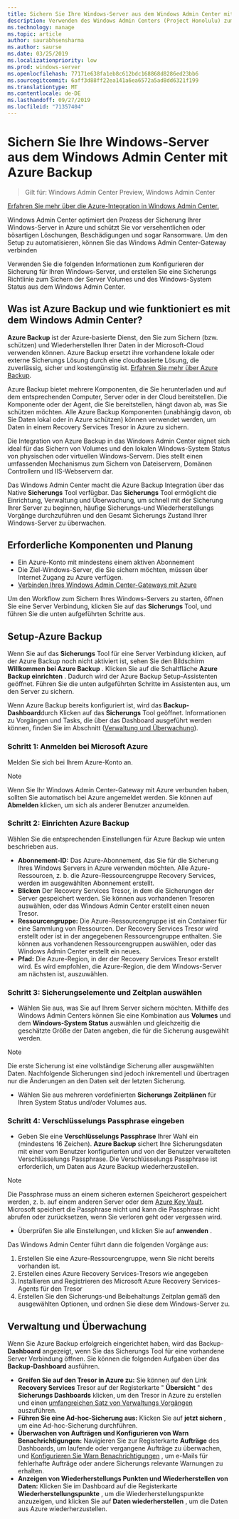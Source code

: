 ```yaml
---
title: Sichern Sie Ihre Windows-Server aus dem Windows Admin Center mit Azure Backup
description: Verwenden des Windows Admin Centers (Project Honolulu) zum Sichern von Windows-Servern mit Azure Backup
ms.technology: manage
ms.topic: article
author: saurabhsensharma
ms.author: saurse
ms.date: 03/25/2019
ms.localizationpriority: low
ms.prod: windows-server
ms.openlocfilehash: 77171e638fa1eb8c612bdc168868d8286ed23bb6
ms.sourcegitcommit: 6aff3d88ff22ea141a6ea6572a5ad8dd6321f199
ms.translationtype: MT
ms.contentlocale: de-DE
ms.lasthandoff: 09/27/2019
ms.locfileid: "71357404"
---
```

# <a name="backup-your-windows-servers-from-windows-admin-center-with-azure-backup"></a>Sichern Sie Ihre Windows-Server aus dem Windows Admin Center mit Azure Backup

>Gilt für: Windows Admin Center Preview, Windows Admin Center

[Erfahren Sie mehr über die Azure-Integration in Windows Admin Center.](../plan/azure-integration-options.md)

Windows Admin Center optimiert den Prozess der Sicherung Ihrer Windows-Server in Azure und schützt Sie vor versehentlichen oder bösartigen Löschungen, Beschädigungen und sogar Ransomware. Um den Setup zu automatisieren, können Sie das Windows Admin Center-Gateway verbinden

Verwenden Sie die folgenden Informationen zum Konfigurieren der Sicherung für Ihren Windows-Server, und erstellen Sie eine Sicherungs Richtlinie zum Sichern der Server Volumes und des Windows-System Status aus dem Windows Admin Center.

## <a name="what-is-azure-backup-and-how-does-it-work-with-windows-admin-center"></a>Was ist Azure Backup und wie funktioniert es mit dem Windows Admin Center? 

**Azure Backup** ist der Azure-basierte Dienst, den Sie zum Sichern (bzw. schützen) und Wiederherstellen Ihrer Daten in der Microsoft-Cloud verwenden können. Azure Backup ersetzt ihre vorhandene lokale oder externe Sicherungs Lösung durch eine cloudbasierte Lösung, die zuverlässig, sicher und kostengünstig ist.
[Erfahren Sie mehr über Azure Backup](https://docs.microsoft.com/azure/backup/backup-overview).

Azure Backup bietet mehrere Komponenten, die Sie herunterladen und auf dem entsprechenden Computer, Server oder in der Cloud bereitstellen. Die Komponente oder der Agent, die Sie bereitstellen, hängt davon ab, was Sie schützen möchten. Alle Azure Backup Komponenten (unabhängig davon, ob Sie Daten lokal oder in Azure schützen) können verwendet werden, um Daten in einem Recovery Services Tresor in Azure zu sichern.

Die Integration von Azure Backup in das Windows Admin Center eignet sich ideal für das Sichern von Volumes und den lokalen Windows-System Status von physischen oder virtuellen Windows-Servern. Dies stellt einen umfassenden Mechanismus zum Sichern von Dateiservern, Domänen Controllern und IIS-Webservern dar.

Das Windows Admin Center macht die Azure Backup Integration über das Native **Sicherungs** Tool verfügbar. Das **Sicherungs** Tool ermöglicht die Einrichtung, Verwaltung und Überwachung, um schnell mit der Sicherung Ihrer Server zu beginnen, häufige Sicherungs-und Wiederherstellungs Vorgänge durchzuführen und den Gesamt Sicherungs Zustand Ihrer Windows-Server zu überwachen.

## <a name="prerequisites-and-planning"></a>Erforderliche Komponenten und Planung

- Ein Azure-Konto mit mindestens einem aktiven Abonnement
- Die Ziel-Windows-Server, die Sie sichern möchten, müssen über Internet Zugang zu Azure verfügen.
- [Verbinden Ihres Windows Admin Center-Gateways mit Azure](azure-integration.md)

Um den Workflow zum Sichern Ihres Windows-Servers zu starten, öffnen Sie eine Server Verbindung, klicken Sie auf das **Sicherungs** Tool, und führen Sie die unten aufgeführten Schritte aus.

## <a name="setup-azure-backup"></a>Setup-Azure Backup
Wenn Sie auf das **Sicherungs** Tool für eine Server Verbindung klicken, auf der Azure Backup noch nicht aktiviert ist, sehen Sie den Bildschirm **Willkommen bei Azure Backup** . Klicken Sie auf die Schaltfläche **Azure Backup einrichten** . Dadurch wird der Azure Backup Setup-Assistenten geöffnet. Führen Sie die unten aufgeführten Schritte im Assistenten aus, um den Server zu sichern.

Wenn Azure Backup bereits konfiguriert ist, wird das **Backup-Dashboard**durch Klicken auf das **Sicherungs** Tool geöffnet. Informationen zu Vorgängen und Tasks, die über das Dashboard ausgeführt werden können, finden Sie im Abschnitt ([Verwaltung und Überwachung](#management-and-monitoring)).

### <a name="step-1-login-to-microsoft-azure"></a>Schritt 1: Anmelden bei Microsoft Azure
Melden Sie sich bei Ihrem Azure-Konto an. 

> [!NOTE]
> Wenn Sie Ihr Windows Admin Center-Gateway mit Azure verbunden haben, sollten Sie automatisch bei Azure angemeldet werden. Sie können auf **Abmelden** klicken, um sich als anderer Benutzer anzumelden.

### <a name="step-2-set-up-azure-backup"></a>Schritt 2: Einrichten Azure Backup
Wählen Sie die entsprechenden Einstellungen für Azure Backup wie unten beschrieben aus.

 - **Abonnement-ID:** Das Azure-Abonnement, das Sie für die Sicherung Ihres Windows Servers in Azure verwenden möchten. Alle Azure-Ressourcen, z. b. die Azure-Ressourcengruppe Recovery Services, werden im ausgewählten Abonnement erstellt.
 - **Blicken** Der Recovery Services Tresor, in dem die Sicherungen der Server gespeichert werden. Sie können aus vorhandenen Tresoren auswählen, oder das Windows Admin Center erstellt einen neuen Tresor.  
 - **Ressourcengruppe:** Die Azure-Ressourcengruppe ist ein Container für eine Sammlung von Ressourcen. Der Recovery Services Tresor wird erstellt oder ist in der angegebenen Ressourcengruppe enthalten. Sie können aus vorhandenen Ressourcengruppen auswählen, oder das Windows Admin Center erstellt ein neues.
 - **Pfad:** Die Azure-Region, in der der Recovery Services Tresor erstellt wird. Es wird empfohlen, die Azure-Region, die dem Windows-Server am nächsten ist, auszuwählen.

### <a name="step-3-select-backup-items-and-schedule"></a>Schritt 3: Sicherungselemente und Zeitplan auswählen

- Wählen Sie aus, was Sie auf Ihrem Server sichern möchten. Mithilfe des Windows Admin Centers können Sie eine Kombination aus **Volumes** und dem **Windows-System Status** auswählen und gleichzeitig die geschätzte Größe der Daten angeben, die für die Sicherung ausgewählt werden.

> [!NOTE]
> Die erste Sicherung ist eine vollständige Sicherung aller ausgewählten Daten. Nachfolgende Sicherungen sind jedoch inkrementell und übertragen nur die Änderungen an den Daten seit der letzten Sicherung.

- Wählen Sie aus mehreren vordefinierten **Sicherungs Zeitplänen** für Ihren System Status und/oder Volumes aus.

### <a name="step-4-enter-encryption-passphrase"></a>Schritt 4: Verschlüsselungs Passphrase eingeben

- Geben Sie eine **Verschlüsselungs Passphrase** Ihrer Wahl ein (mindestens 16 Zeichen).  **Azure Backup** sichert Ihre Sicherungsdaten mit einer vom Benutzer konfigurierten und von der Benutzer verwalteten Verschlüsselungs Passphrase. Die Verschlüsselungs Passphrase ist erforderlich, um Daten aus Azure Backup wiederherzustellen.

> [!NOTE]
> Die Passphrase muss an einem sicheren externen Speicherort gespeichert werden, z. b. auf einem anderen Server oder dem [Azure Key Vault](https://docs.microsoft.com/azure/key-vault/quick-create-portal). Microsoft speichert die Passphrase nicht und kann die Passphrase nicht abrufen oder zurücksetzen, wenn Sie verloren geht oder vergessen wird.

- Überprüfen Sie alle Einstellungen, und klicken Sie auf **anwenden** .

Das Windows Admin Center führt dann die folgenden Vorgänge aus:

1. Erstellen Sie eine Azure-Ressourcengruppe, wenn Sie nicht bereits vorhanden ist.
2. Erstellen eines Azure Recovery Services-Tresors wie angegeben
3. Installieren und Registrieren des Microsoft Azure Recovery Services-Agents für den Tresor
4. Erstellen Sie den Sicherungs-und Beibehaltungs Zeitplan gemäß den ausgewählten Optionen, und ordnen Sie diese dem Windows-Server zu.

## <a name="management-and-monitoring"></a>Verwaltung und Überwachung

Wenn Sie Azure Backup erfolgreich eingerichtet haben, wird das Backup- **Dashboard** angezeigt, wenn Sie das Sicherungs Tool für eine vorhandene Server Verbindung öffnen. Sie können die folgenden Aufgaben über das **Backup-Dashboard** ausführen.

- **Greifen Sie auf den Tresor in Azure zu:** Sie können auf den Link **Recovery Services** Tresor auf der Registerkarte " **Übersicht** " des **Sicherungs Dashboards** klicken, um den Tresor in Azure zu erstellen und einen [umfangreichen Satz von Verwaltungs Vorgängen](https://docs.microsoft.com/azure/backup/backup-azure-manage-windows-server) auszuführen.
- **Führen Sie eine Ad-hoc-Sicherung aus:** Klicken Sie auf **jetzt sichern** , um eine Ad-hoc-Sicherung durchführen. 
- **Überwachen von Aufträgen und Konfigurieren von Warn Benachrichtigungen:** Navigieren Sie zur Registerkarte **Aufträge** des Dashboards, um laufende oder vergangene Aufträge zu überwachen, und [Konfigurieren Sie Warn Benachrichtigungen](https://docs.microsoft.com/azure/backup/backup-azure-manage-windows-server#configuring-notifications-for-alerts) , um e-Mails für fehlerhafte Aufträge oder andere Sicherungs relevante Warnungen zu erhalten.
- **Anzeigen von Wiederherstellungs Punkten und Wiederherstellen von Daten:** Klicken Sie im Dashboard auf die Registerkarte **Wiederherstellungspunkte** , um die Wiederherstellungspunkte anzuzeigen, und klicken Sie auf **Daten wiederherstellen** , um die Daten aus Azure wiederherzustellen.